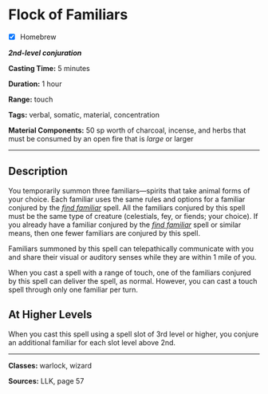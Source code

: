 # Flock of Familiars

- [x] Homebrew

***2nd-level conjuration***

**Casting Time:** 5 minutes

**Duration:** 1 hour

**Range:** touch

**Tags:** verbal, somatic, material, concentration

**Material Components:** 50 sp worth of charcoal, incense, and herbs that must be consumed by an open fire that is *large* or larger

---

## Description
You temporarily summon three familiars&mdash;spirits that take animal forms of your choice.
Each familiar uses the same rules and options for a familiar conjured by the [*find familiar*](./find-familiar) spell.
All the familiars conjured by this spell must be the same type of creature (celestials, fey, or fiends; your choice).
If you already have a familiar conjured by the [*find familiar*](./find-familiar) spell or similar means, then one fewer familiars are conjured by this spell.

Familiars summoned by this spell can telepathically communicate with you and share their visual or auditory senses while they are within 1 mile of you.

When you cast a spell with a range of touch, one of the familiars conjured by this spell can deliver the spell, as normal.
However, you can cast a touch spell through only one familiar per turn.

## At Higher Levels
When you cast this spell using a spell slot of 3rd level or higher, you conjure an additional familiar for each slot level above 2nd.

---

**Classes:** warlock, wizard

**Sources:** LLK, page 57
